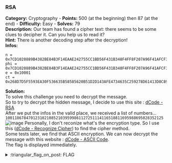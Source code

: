 ### RSA
**Category:** Cryptography - **Points:** 500 (at the beginning) then 87 (at the end) - **Difficulty:** Easy - **Solves:** 79  
**Description:** Our team has found a cipher text: there seems to be some clues to decipher it. Can you help us to read it?   
**Hint:** There is another decoding step after the decryption!  
**Infos:**    
```
n = 0x7CD1020889B4382BE84B3F14EAAE242755CC1BD56F431B348F4FF8F207A96F41AFCF3EBDF4C17CB6537AD4B01B9FF9497763B22D013B614C8FCDB0C34F9D88F1A523013791EDFEB1FBBA160799892C118892FB7F199C9957DF5A26DAB4D776E5226F06ACD05412F6DD2B1B75D24CE9DC2DDAC513BCB96CD9B97F9BEF8543A3A1
phi = 0x7CD1020889B4382BE84B3F14EAAE242755CC1BD56F431B348F4FF8F207A96F41AFCF3EBDF4C17CB6537AD4B01B9FF9497763B22D013B614C8FCDB0C34F9D88F037D2317D3864035ECE8BCDD458711B788B5B3FDFD5164F7D736D0A56F416E8C16126E3868D73F54AF4D61F6033E069994319C849460C60A725A0F4DD97EDCC84
e = 0x10001
ct = 0x268D7D5F5593EA30F536635B58585620B51D2D143AFE4734635C259278D61413D0C89678E81EDF466B1E45E27EBF802F62F61263E499A516465163C7CB668F94258B3424C3E2BD76634923DECD670E4B6034F8FD00C76F9DAD00A72DB22B70B9408C89FCEE4C9B0D2D4B5664284328711BFAD57FBE1EDCC0854AAD57390DCAD6
```  


**Solution:**  
To solve this challenge you need to decrypt the message.  
So to try to decrypt the hidden message, I decide to use this site : [dCode - RSA](https://www.dcode.fr/rsa-cipher)  
After we put the infos in the valid place, we received a list of numbers...  
`100118678470123102108521039599861127251114116518811695988695828352125`  
![image](https://user-images.githubusercontent.com/91023285/158364540-95b312ee-61c2-449e-b9f3-714f0eb33e07.png)
Personally, I don't reconize what's the encryption type. So I use this ([dCode - Recognize Cipher](https://www.dcode.fr/identification-chiffrement)) to find the cipher method.  
Some tests later, we find that ASCII encryption. We can now decrypt the message with this website : [dCode - ASCII Code](https://www.dcode.fr/code-ascii).  
The flag is displayed immediately.  

<details>
  <summary>:triangular_flag_on_post: FLAG</summary>

  ```
  dvCTF{fl4g_cVpH3rt3Xt_bV_RS4}
  ```
</details>
